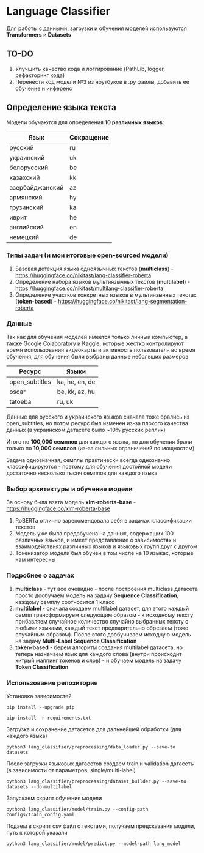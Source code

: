 # Language Classifier

Для работы с данными, загрузки и обучения моделей используются **Transformers** и **Datasets**

## TO-DO
1. Улучшить качество кода и логгирование (PathLib, logger, рефакторинг кода)
2. Перенести код модели №3 из ноутбуков в .py файлы, добавить ее обучение и инференс

## Определение языка текста
Модели обучаются для определения **10 различных языков**: 

| Язык            | Сокращение |
|-----------------|------------|
| русский         | ru         |
| украинский      | uk         |
| белорусский     | be         |
| казахский       | kk         |
| азербайджанский | az         |
| армянский       | hy         |
| грузинский      | ka         |
| иврит           | he         |
| английский      | en         |
| немецкий        | de         |

### Типы задач (и мои итоговые open-sourced модели)
1. Базовая детекция языка одноязычных текстов (**multiclass**) - https://huggingface.co/nikitast/lang-classifier-roberta
2. Определение набора языков мультиязычных текстов (**multilabel**) - https://huggingface.co/nikitast/multilang-classifier-roberta
3. Определение участков конкретных языков в мультиязычных текстах (**token-based**) - https://huggingface.co/nikitast/lang-segmentation-roberta

### Данные
Так как для обучения моделей имеется только личный компьютер, а также Google Colaboratory и Kaggle, которые жестко контролируют время использования видеокарты и активность пользователя во время обучения, для обучения были выбраны данные небольших размеров

| Ресурс          | Языки          |
|-----------------|----------------|
| open_subtitles    | ka, he, en, de |
| oscar      | be, kk, az, hu |
| tatoeba     | ru, uk         |

Данные для русского и украинского языков сначала тоже брались из open_subtitles, но потом ресурс был изменен из-за плохого качества данных (в украинском датасете было ~10% русских реплик)

Итого по **100,000 семплов** для каждого языка, но для обучения брали только по **10,000 семплов** (из-за сильных ограничений по мощностям)

Задача однозначная, семплы практически всегда однозначно классифицируются - поэтому для обучения достойной модели достаточно несколько тысяч семплов для каждого языка

### Выбор архитектуры и обучение модели
За основу была взята модель **xlm-roberta-base** - https://huggingface.co/xlm-roberta-base
1. RoBERTa отлично зарекомендовала себя в задачах классификации текстов
2. Модель уже была предобучена на данных, содержащих 100 различных языков, и имеет представление о зависимостях и взаимодействиях различных языков и языковых групп друг с другом
3. Токенизатор модели был обучен в том числе на 10 языках, которые нам интересны

### Подробнее о задачах
1. **multiclass** - тут все очевидно - после построения multiclass датасета просто дообучаем модель на задачу **Sequence Classification**, каждому семплу соотносится 1 класс
2. **multilabel** - сначала создаем multilabel датасет, для этого каждый семпл трансформируем следующим образом - к исходному тексту прибавляем случайное количество случайно выбранных тексту с любыми языками, каждый текст предварительно обрезаем (тоже случайным образом). После этого дообучиваем исходную модель на задачу **Multi-Label Sequence Classification**
3. **token-based** - берем алгоритм создания multilabel датасета, но теперь назначаем язык для каждого слова (внутри происходит хитрый маппинг токенов и слов) - и обучаем модель на задачу **Token Classification**

### Использование репозитория

Установка зависимостей

`pip install --upgrade pip`

`pip install -r requirements.txt`

Загрузка и сохранение датасетов для дальнейшей обработки (для каждого языка)

`python3 lang_classifier/preprocessing/data_loader.py --save-to datasets`

После загрузки языковых датасетов создаем train и validation датасеты (в зависимости от параметров, single/multi-label)

`python3 lang_classifier/preprocessing/dataset_builder.py --save-to datasets --do-multilabel`

Запускаем скрипт обучения модели

`python3 lang_classifier/model/train.py --config-path configs/train_config.yaml`

Подаем в скрипт csv файл с текстами, получаем предсказания модели, путь к которой указали

`python3 lang_classifier/model/predict.py --model-path lang_model
`